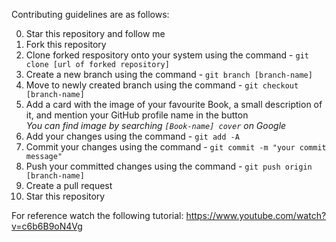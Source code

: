 Contributing guidelines are as follows:

0. Star this repository and follow me
1. Fork this repository
2. Clone forked respository onto your system using the command - `git clone [url of forked repository]`
3. Create a new branch using the command - `git branch [branch-name]`
4. Move to newly created branch using the command - `git checkout [branch-name]`
5. Add a card with the image of your favourite Book, a small description of it, and mention your GitHub profile name in the button
<br>*You can find image by searching ```[Book-name] cover``` on Google*
6. Add your changes using the command - `git add -A`
7. Commit your changes using the command - `git commit -m "your commit message"`
8. Push your committed changes using the command - `git push origin [branch-name]`
9. Create a pull request
10. Star this repository

For reference watch the following tutorial: https://www.youtube.com/watch?v=c6b6B9oN4Vg
